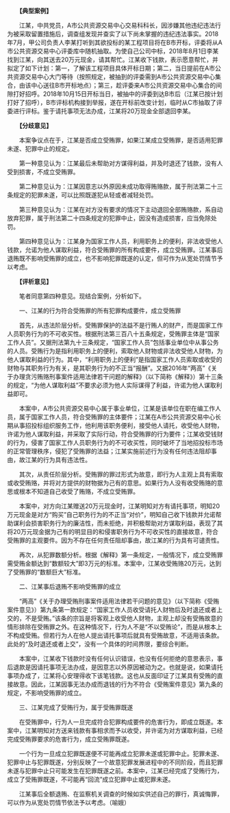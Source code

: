 　　**【典型案例】**

　　江某，中共党员，A市公共资源交易中心交易科科长，因涉嫌其他违纪违法行为被采取留置措施后，调查组发现并查实了以下尚未掌握的违纪违法事实。2018年7月，甲公司负责人李某打听到其欲投标的某工程项目将在B市开标，评委将从A市公共资源交易中心评委库中随机抽取。为使自己公司中标，2018年8月1日李某找到江某，向其送去20万元现金，请其帮忙。江某收下钱款，表示愿意帮忙，并拟定了如下计划：第一，了解该工程项目具体开标日期；第二，当日提前在A市公共资源交易中心大门等待（按照规定，被抽到的评委需到A市公共资源交易中心集合，由该中心送往B市开标地点）；第三，趁评委来A市公共资源交易中心集合的间隙打好招呼。2018年10月15日开标当日，被抽中的评委到达B市后（江某已按计划打好了招呼），B市评标机构接到举报，遂在开标前改变计划，临时从C市抽取了评委进行评标。鉴于请托事项无法办成，江某将20万现金全部退回李某。

　　**【分歧意见】**

　　本案争议点在于，江某是否成立受贿罪，如果江某成立受贿罪，是否适用犯罪未遂、犯罪中止的规定。

　　第一种意见认为：江某最后未帮助对方谋得利益，并及时退还了钱款，没有人受到损害，不成立受贿罪。

　　第二种意见认为：江某因意志以外原因未成功取得贿赂款，属于刑法第二十三条规定的犯罪未遂，可以比照既遂犯从轻或者减轻处罚。

　　第三种意见认为：江某在对方没有要求的情况下主动退回全部贿赂款，系自动放弃犯罪，属于刑法第二十四条规定的犯罪中止，因没有造成损害，应当免除处罚。

　　第四种意见认为：江某身为国家工作人员，利用职务上的便利，非法收受他人钱款，允诺为他人谋取利益，符合受贿罪的所有构成要件，成立受贿罪。江某事后退贿既不影响受贿罪的成立，也不影响犯罪既遂的认定，但可作为从宽处罚情节予以考虑。

　　**【评析意见】**

　　笔者同意第四种意见。现结合案例，分析如下。

　　一、江某的行为符合受贿罪的所有犯罪构成要件，成立受贿罪

　　首先，从违法阶层分析。受贿罪保护的法益不是行贿人的财产，而是国家工作人员职务行为的不可收买性。根据刑法第三百八十五条规定，受贿罪主体是“国家工作人员”。又据刑法第九十三条规定，“国家工作人员”包括事业单位中从事公务的人员。受贿行为是指利用职务上的便利，索取他人财物或非法收受他人财物，为他人谋取利益的行为。其中，“利用职务上的便利”是指国家工作人员索取或收受的财物与其职务行为有关，是其职务行为的不正当“报酬”。又据2016年“两高”《关于办理贪污贿赂刑事案件适用法律若干问题的解释》（以下简称《解释》）第十三条的规定，“为他人谋取利益”不要求必须为他人实际谋得了利益，许诺为他人谋取利益即可。

　　本案中，A市公共资源交易中心属于事业单位，江某是该单位在职在编工作人员，属于国家工作人员，符合受贿罪的主体要件；江某在A市公共资源交易中心长期从事招投标组织服务工作，他利用该职务便利，接受他人请托，收受他人财物，许诺为他人谋取利益，并采取了实际行动，符合受贿罪的行为要件；江某收受钱财的行为，侵害了国家工作人员职务行为的不可收买性，同时破坏了当地招投标市场的正常管理秩序，侵犯了受贿罪的法益；江某实施前述行为没有任何违法阻却事由，故江某的行为具有违法性。

　　其次，从责任阶层分析。受贿罪的罪过形式为故意，即行为人主观上具有索取或收受贿赂，并将对方提供的财物据为己有的意思。如果行为人没有收受贿赂的意思或根本不知道自己收受了贿赂，不成立受贿罪。

　　本案中，对方向江某赠送20万元现金时，江某明知对方有请托事项，明知20万元现金是对方“购买”自己职务行为的不正当“对价”，明知自己收下钱款并允诺帮助谋利会损害职务行为的廉洁性，而未拒绝，并积极帮助对方谋取利益，表现了其将20万元现金据为己有的明显目的和侵害职务行为不可收买性的直接故意，符合受贿罪的主观要件。因为不存在任何责任阻却事由，故江某的行为具有可谴责性。

　　再次，从犯罪数额分析。根据《解释》第一条规定，一般情况下，成立受贿罪需受贿金额达到“数额较大”即3万元的标准。本案中，江某收受贿赂20万元，达到了受贿罪的“数额巨大”标准。

　　二、江某事后退贿不影响受贿罪的成立

　　“两高”《关于办理受贿刑事案件适用法律若干问题的意见》（以下简称《受贿案件意见》）第九条第一款规定：“国家工作人员收受请托人财物后及时退还或者上交的，不是受贿。”该条的宗旨是将客观上收受他人财物，主观上却没有受贿故意的情形排除在受贿罪之外。在这种情况下，行为人不是“不以受贿论”，而是从根本上不构成受贿。但若行为人在他人提出请托事项后就具有受贿故意，不适用该条款。此处的“及时退还或者上交”，没有一个具体的时间界限，要综合判断。

　　本案中，江某收下钱款时没有任何认识错误，也没有任何拒绝的意思表示，事后退款是因请托事项无法办成，是因意志以外原因被动为之。也就是说，如果请托事项办成了，江某将心安理得收下该笔钱款。这也从反面印证了江某具有受贿的直接故意。因此，江某因事无法办成而退钱的行为不符合《受贿案件意见》第九条的规定，不影响受贿罪的成立。

　　三、江某完成了受贿行为，属于受贿罪既遂

　　在受贿罪中，行为人一旦完成符合犯罪构成要件的危害行为，即成立既遂。本案中，江某明知对方送来钱款有事相求而予以收受，并许诺为对方谋取利益，已经完成受贿罪要求的危害行为，成立受贿罪既遂。

　　一个行为一旦成立犯罪既遂便不可能再成立犯罪未遂或犯罪中止。犯罪未遂、犯罪中止与犯罪既遂，分别反映了一个故意犯罪发展进程中的不同阶段，而且犯罪未遂与犯罪中止只可能发生在犯罪既遂之前。本案中，江某已经完成了受贿行为，成立了受贿罪既遂，不可能再“回流”成立犯罪中止或犯罪未遂。

　　江某事后全额退贿、在监察机关调查的时候如实供述自己的罪行，真诚悔罪，可以作为从宽处罚情节依法予以考虑。（喻娥）